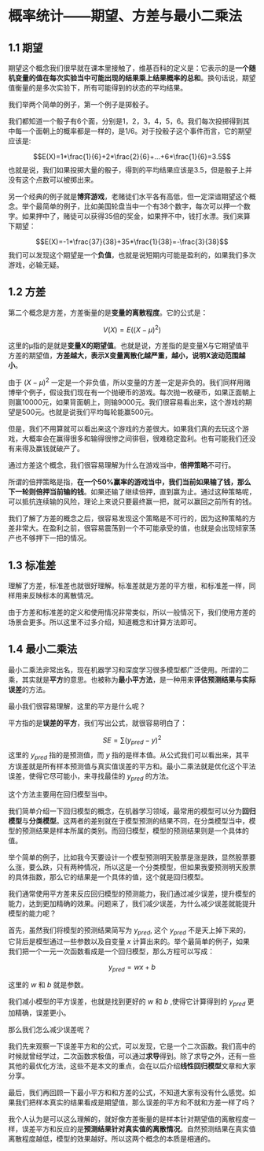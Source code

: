 
# 概率统计——期望、方差与最小二乘法


## 1.1 期望

期望这个概念我们很早就在课本里接触了，维基百科的定义是：它表示的是**一个随机变量的值在每次实验当中可能出现的结果乘上结果概率的总和**。换句话说，期望值衡量的是多次实验下，所有可能得到的状态的平均结果。

我们举两个简单的例子，第一个例子是掷骰子。

我们都知道一个骰子有6个面，分别是1，2，3，4，5，6。我们每次投掷得到其中每一个面朝上的概率都是一样的，是1/6。对于投骰子这个事件而言，它的期望应该是:

$$E(X)=1*\frac{1}{6}+2*\frac{2}{6}+...+6*\frac{1}{6}=3.5$$
也就是说，我们如果投掷大量的骰子，得到的平均结果应该是3.5，但是骰子上并没有这个点数可以被掷出来。


另一个经典的例子就是**博弈游戏**，老赌徒们水平各有高低，但一定深谙期望这个概念。举个最简单的例子，比如美国轮盘当中一个有38个数字，每次可以押一个数字。如果押中了，赌徒可以获得35倍的奖金，如果押不中，钱打水漂。我们来算下期望：

$$E(X)=-1*\frac{37}{38}+35*\frac{1}{38}=-\frac{3}{38}$$
我们可以发现这个期望是一个**负值**，也就是说短期内可能是盈利的，如果我们多次游戏，必输无疑。

## 1.2 方差

第二个概念是方差，方差衡量的是**变量的离散程度**。它的公式是：

$$V(X)=E((X-\mu)^2)$$

这里的μ指的是就是**变量X的期望值**。也就是说，方差指的是变量X与它期望值平方差的期望值，**方差越大，表示X变量离散化越严重，越小，说明X波动范围越小**。

由于 $(X-\mu)^2$  一定是一个非负值，所以变量的方差一定是非负的。我们同样用赌博举个例子，假设我们现在有一个抛硬币的游戏。每次抛一枚硬币，如果正面朝上则赢10000元，如果背面朝上，则输9000元。我们很容易看出来，这个游戏的期望是500元。也就是说我们平均每轮能赢500元。

但是，我们不用算就可以看出来这个游戏的方差很大。如果我们真的去玩这个游戏，大概率会在赢得很多和输得很惨之间徘徊，很难稳定盈利。也有可能我们还没有来得及赢钱就破产了。

通过方差这个概念，我们很容易理解为什么在游戏当中，**倍押策略**不可行。

所谓的倍押策略是指，**在一个50%赢率的游戏当中，我们当前如果输了钱，那么下一轮则倍押当前输的钱**。如果还输了继续倍押，直到赢为止。通过这种策略呢，可以抵抗连续输的风险，理论上来说只要最终赢一把，就可以赢回之前所有的钱。

我们了解了方差的概念之后，很容易发现这个策略是不可行的，因为这种策略的方差非常大。在盈利之前，很容易震荡到一个不可能承受的值，也就是会出现倾家荡产也不够押下一把的情况。

## 1.3 标准差

理解了方差，标准差也就很好理解。标准差就是方差的平方根，和标准差一样，同样用来反映标本的离散情况。

由于方差和标准差的定义和使用情况非常类似，所以一般情况下，我们使用方差的场景会更多。所以这里不过多介绍，知道概念和计算方法即可。


## 1.4 最小二乘法

最小二乘法非常出名，现在机器学习和深度学习很多模型都广泛使用。所谓的二乘，其实就是**平方**的意思。也被称为**最小平方法**，是一种用来**评估预测结果与实际误差**的方法。

最小我们很容易理解，这里的平方是什么呢？

平方指的是**误差的平方**，我们写出公式，就很容易明白了：

$$SE=\sum(y_{pred}-y)^2$$
这里的 $y_{pred}$ 指的是预测值，而 $y$ 指的是样本值。从公式我们可以看出来，其平方误差就是所有样本预测值与真实值误差的平方和。最小二乘法就是优化这个平法误差，使得它尽可能小，来寻找最佳的 $y_{pred}$ 的方法。

这个方法主要用在回归模型当中。

我们简单介绍一下回归模型的概念，在机器学习领域，最常用的模型可以分为**回归模型**与**分类模型**。这两者的差别就在于模型预测的结果不同，在分类模型当中，模型的预测结果是样本所属的类别。而回归模型，模型的预测结果则是一个具体的值。

举个简单的例子，比如我今天要设计一个模型预测明天股票是涨是跌，显然股票要么涨，要么跌，只有两种情况，所以这是一个分类模型，但如果我要预测明天股票的具体指数，那么它的结果是一个具体的值，这个就是回归模型。

我们通常使用平方差来反应回归模型的预测能力，我们通过减少误差，提升模型的能力，达到更加精确的效果。问题来了，我们减少误差，为什么减少误差就能提升模型的能力呢？

首先，虽然我们将模型的预测结果简写为 $y_{pred}$, 这个 $y_{pred}$ 不是天上掉下来的，它背后是模型通过一些参数以及自变量 $x$  计算出来的。举个最简单的例子，如果我们把一个一元一次函数看成是一个回归模型，那么方程可以写成：

$$y_{pred}= wx+b$$

这里的 $w$ 和 $b$ 就是参数。

我们减小模型的平方误差，也就是找到更好的 $w$ 和 $b$ ,使得它计算得到的 $y_{pred}$ 更加精确，误差更小。

那么我们怎么减少误差呢？

我们先来观察一下误差平方和的公式，可以发现，它是一个二次函数。我们高中的时候就曾经学过，二次函数求极值，可以通过**求导**得到。除了求导之外，还有一些其他的最优化方法，这些不是本文的重点，会在以后介绍**线性回归模型**文章和大家分享。

最后，我们再回顾一下最小平方和和方差的公式，不知道大家有没有什么感觉。如果我们把样本真实的结果看成是期望值，那么误差的平方和不就和方差一样了吗？


我个人认为是可以这么理解的，就好像方差衡量的是样本针对期望值的离散程度一样，误差平方和反应的是**预测结果针对真实值的离散情况**。自然预测结果在真实值离散程度越低，模型的效果越好。所以这两个概念的本质是相通的。

